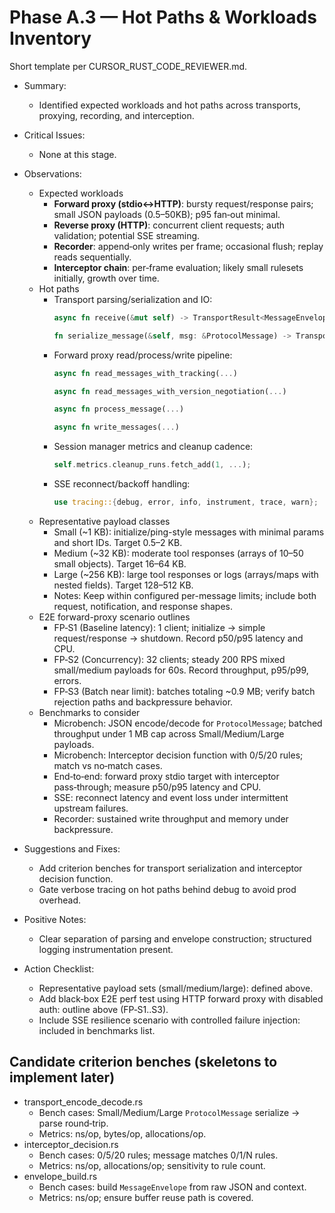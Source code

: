 # Phase A.3 — Hot Paths & Workloads Inventory

Short template per CURSOR_RUST_CODE_REVIEWER.md.

- Summary:
  - Identified expected workloads and hot paths across transports, proxying, recording, and interception.

- Critical Issues:
  - None at this stage.

- Observations:
  - Expected workloads
    - **Forward proxy (stdio↔HTTP)**: bursty request/response pairs; small JSON payloads (0.5–50KB); p95 fan‑out minimal.
    - **Reverse proxy (HTTP)**: concurrent client requests; auth validation; potential SSE streaming.
    - **Recorder**: append‑only writes per frame; occasional flush; replay reads sequentially.
    - **Interceptor chain**: per‑frame evaluation; likely small rulesets initially, growth over time.
  - Hot paths
    - Transport parsing/serialization and IO:
      ```339:396:shadowcat-cursor-review/src/transport/stdio.rs
      async fn receive(&mut self) -> TransportResult<MessageEnvelope> { /* parse, batch reject */ }
      ```
      ```238:266:shadowcat-cursor-review/src/transport/stdio.rs
      fn serialize_message(&self, msg: &ProtocolMessage) -> TransportResult<String>
      ```
    - Forward proxy read/process/write pipeline:
      ```269:409:shadowcat-cursor-review/src/proxy/forward.rs
      async fn read_messages_with_tracking(...)
      ```
      ```416:510:shadowcat-cursor-review/src/proxy/forward.rs
      async fn read_messages_with_version_negotiation(...)
      ```
      ```512:623:shadowcat-cursor-review/src/proxy/forward.rs
      async fn process_message(...)
      ```
      ```625:649:shadowcat-cursor-review/src/proxy/forward.rs
      async fn write_messages(...)
      ```
    - Session manager metrics and cleanup cadence:
      ```350:359:shadowcat-cursor-review/src/session/manager.rs
      self.metrics.cleanup_runs.fetch_add(1, ...);
      ```
    - SSE reconnect/backoff handling:
      ```213:338:shadowcat-cursor-review/src/transport/sse/reconnect.rs
      use tracing::{debug, error, info, instrument, trace, warn};
      ```
  - Representative payload classes
    - Small (~1 KB): initialize/ping-style messages with minimal params and short IDs. Target 0.5–2 KB.
    - Medium (~32 KB): moderate tool responses (arrays of 10–50 small objects). Target 16–64 KB.
    - Large (~256 KB): large tool responses or logs (arrays/maps with nested fields). Target 128–512 KB.
    - Notes: Keep within configured per-message limits; include both request, notification, and response shapes.
  - E2E forward-proxy scenario outlines
    - FP‑S1 (Baseline latency): 1 client; initialize → simple request/response → shutdown. Record p50/p95 latency and CPU.
    - FP‑S2 (Concurrency): 32 clients; steady 200 RPS mixed small/medium payloads for 60s. Record throughput, p95/p99, errors.
    - FP‑S3 (Batch near limit): batches totaling ~0.9 MB; verify batch rejection paths and backpressure behavior.
  - Benchmarks to consider
    - Microbench: JSON encode/decode for `ProtocolMessage`; batched throughput under 1 MB cap across Small/Medium/Large payloads.
    - Microbench: Interceptor decision function with 0/5/20 rules; match vs no‑match cases.
    - End‑to‑end: forward proxy stdio target with interceptor pass‑through; measure p50/p95 latency and CPU.
    - SSE: reconnect latency and event loss under intermittent upstream failures.
    - Recorder: sustained write throughput and memory under backpressure.

- Suggestions and Fixes:
  - Add criterion benches for transport serialization and interceptor decision function.
  - Gate verbose tracing on hot paths behind debug to avoid prod overhead.

- Positive Notes:
  - Clear separation of parsing and envelope construction; structured logging instrumentation present.

- Action Checklist:
  - Representative payload sets (small/medium/large): defined above.
  - Add black‑box E2E perf test using HTTP forward proxy with disabled auth: outline above (FP‑S1..S3).
  - Include SSE resilience scenario with controlled failure injection: included in benchmarks list.

## Candidate criterion benches (skeletons to implement later)

- transport_encode_decode.rs
  - Bench cases: Small/Medium/Large `ProtocolMessage` serialize → parse round‑trip.
  - Metrics: ns/op, bytes/op, allocations/op.
- interceptor_decision.rs
  - Bench cases: 0/5/20 rules; message matches 0/1/N rules.
  - Metrics: ns/op, allocations/op; sensitivity to rule count.
- envelope_build.rs
  - Bench cases: build `MessageEnvelope` from raw JSON and context.
  - Metrics: ns/op; ensure buffer reuse path is covered.
